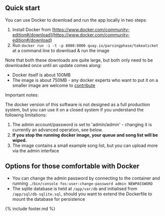 
## Quick start

You can use Docker to download and run the app locally in two steps:

 1. Install Docker from [https://www.docker.com/community-edition#/download](https://www.docker.com/community-edition#/download)
 2. Run `docker run -i -t -p 8000:8000 quay.io/parsingphase/takeaticket` at a command line to download & run the image

Note that both these downloads are quite large, but both only need to be downloaded once until an update comes along:

 - Docker itself is about 100MB
 - The image is about 750MB - any docker experts who want to put it on a smaller image are welcome to 
 [contribute](CONTRIBUTING.md)

Important notes:

The docker version of this software is not designed as a full production system, but you can use it on a closed system
if you understand the following limitations: 

 1. The admin account/password is set to 'admin/admin' - changing it is currently an advanced operation, see below. 
 2. **If you stop the running docker image, your queue and song list will be wiped.** 
 3. The image contains a small example song list, but you can upload more via the admin interface

## Options for those comfortable with Docker

 - You can change the admin password by connecting to the container and running 
            `./bin/console fos:user:change-password admin NEWPASSWORD`
 - The sqlite database is held at `/app/var/db` and initialised from `/app/sql/db-sqlite.sql`, should you want to extend 
 the Dockerfile to mount the database for persistence
          
{% include footer.md %}